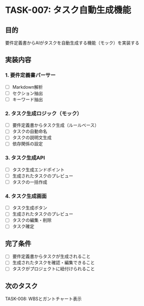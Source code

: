 # TASK-007: タスク自動生成機能

## 目的
要件定義書からAIがタスクを自動生成する機能（モック）を実装する

## 実装内容

### 1. 要件定義書パーサー
- [ ] Markdown解析
- [ ] セクション抽出
- [ ] キーワード抽出

### 2. タスク生成ロジック（モック）
- [ ] 要件定義書からタスク生成（ルールベース）
- [ ] タスクの自動命名
- [ ] タスクの説明文生成
- [ ] 依存関係の設定

### 3. タスク生成API
- [ ] タスク生成エンドポイント
- [ ] 生成されたタスクのプレビュー
- [ ] タスクの一括作成

### 4. タスク生成画面
- [ ] タスク生成ボタン
- [ ] 生成されたタスクのプレビュー
- [ ] タスクの編集・削除
- [ ] タスク確定

## 完了条件
- [ ] 要件定義書からタスクが生成されること
- [ ] 生成されたタスクを確認・編集できること
- [ ] タスクがプロジェクトに紐付けられること

## 次のタスク
TASK-008: WBSとガントチャート表示
